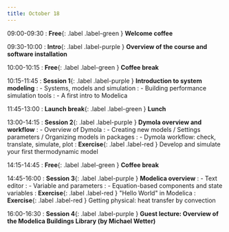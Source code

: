 ```yaml
---
title: October 18
---
```


09:00-09:30 
: **Free**{: .label .label-green } **Welcome coffee**

09:30-10:00 
: **Intro**{: .label .label-purple } **Overview of the course and software installation**

10:00-10:15 
: **Free**{: .label .label-green } **Coffee break**

10:15-11:45 
: **Session 1**{: .label .label-purple } **Introduction to system modeling**
: - Systems, models and simulation
: - Building performance simulation tools
: - A first intro to Modelica

11:45-13:00 
: **Launch break**{: .label .label-green } **Lunch**

13:00-14:15 
: **Session 2**{: .label .label-purple } **Dymola overview and workflow**
: - Overview of Dymola
: - Creating new models / Settings parameters / Organizing models in packages
: - Dymola workflow: check, translate, simulate, plot
: **Exercise**{: .label .label-red } Develop and simulate your first thermodynamic model

14:15-14:45 
: **Free**{: .label .label-green } **Coffee break**

14:45-16:00 
: **Session 3**{: .label .label-purple } **Modelica overview**
: - Text editor
: - Variable and parameters
: - Equation-based components and state variables
: **Exercise**{: .label .label-red } "Hello World" in Modelica
: **Exercise**{: .label .label-red } Getting physical: heat transfer by convection

16:00-16:30 
: **Session 4**{: .label .label-purple } **Guest lecture: Overview of the Modelica Buildings Library (by Michael Wetter)**



